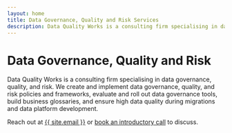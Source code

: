 ```yaml
---
layout: home
title: Data Governance, Quality and Risk Services
description: Data Quality Works is a consulting firm specialising in data governance, quality, and risk. We create and implement data governance, quality, and risk policies and frameworks, evaluate and roll out data governance tools, build business glossaries, and ensure high data quality during migrations and data platform development.
---
```


# Data Governance, Quality and Risk

Data Quality Works is a consulting firm specialising in data governance, quality, and risk. We create and implement data governance, quality, and risk policies and frameworks, evaluate and roll out data governance tools, build business glossaries, and ensure high data quality during migrations and data platform development.

Reach out at <a href="mailto:{{ site.email }}">{{ site.email }}</a> or <a href="https://outlook.office365.com/owa/calendar/DataQualityWorksBookings@dataqualityworks.com/bookings/">book an introductory call</a> to discuss.

